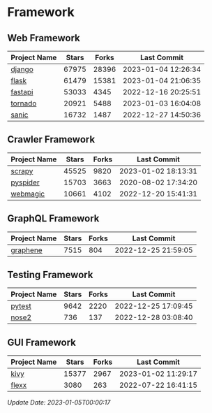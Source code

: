 # Framework

## Web Framework
| Project Name | Stars | Forks | Last Commit |
| ------------ | ----- | ----- | ----------- |
| [django](https://github.com/django/django) | 67975 | 28396 | 2023-01-04 12:26:34 |
| [flask](https://github.com/pallets/flask) | 61479 | 15381 | 2023-01-04 21:06:35 |
| [fastapi](https://github.com/tiangolo/fastapi) | 53033 | 4345 | 2022-12-16 20:25:51 |
| [tornado](https://github.com/tornadoweb/tornado) | 20921 | 5488 | 2023-01-03 16:04:08 |
| [sanic](https://github.com/sanic-org/sanic) | 16732 | 1487 | 2022-12-27 14:50:36 |

## Crawler Framework
| Project Name | Stars | Forks | Last Commit |
| ------------ | ----- | ----- | ----------- |
| [scrapy](https://github.com/scrapy/scrapy) | 45525 | 9820 | 2023-01-02 18:13:31 |
| [pyspider](https://github.com/binux/pyspider) | 15703 | 3663 | 2020-08-02 17:34:20 |
| [webmagic](https://github.com/code4craft/webmagic) | 10661 | 4102 | 2022-12-20 15:41:31 |

## GraphQL Framework
| Project Name | Stars | Forks | Last Commit |
| ------------ | ----- | ----- | ----------- |
| [graphene](https://github.com/graphql-python/graphene) | 7515 | 804 | 2022-12-25 21:59:05 |

## Testing Framework
| Project Name | Stars | Forks | Last Commit |
| ------------ | ----- | ----- | ----------- |
| [pytest](https://github.com/pytest-dev/pytest) | 9642 | 2220 | 2022-12-25 17:09:45 |
| [nose2](https://github.com/nose-devs/nose2) | 736 | 137 | 2022-12-28 03:08:40 |

## GUI Framework
| Project Name | Stars | Forks | Last Commit |
| ------------ | ----- | ----- | ----------- |
| [kivy](https://github.com/kivy/kivy) | 15377 | 2967 | 2023-01-02 11:29:17 |
| [flexx](https://github.com/flexxui/flexx) | 3080 | 263 | 2022-07-22 16:41:15 |

*Update Date: 2023-01-05T00:00:17*